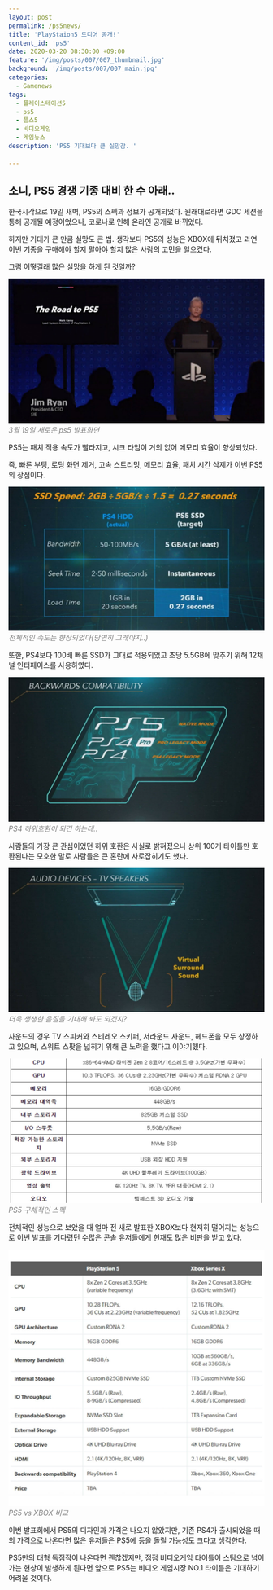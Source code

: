 ```yaml
---
layout: post
permalink: /ps5news/
title: 'PlayStaion5 드디어 공개!'
content_id: 'ps5'
date: 2020-03-20 08:30:00 +09:00
feature: '/img/posts/007/007_thumbnail.jpg'
background: '/img/posts/007/007_main.jpg'
categories:
  - Gamenews
tags:
  - 플레이스테이션5
  - ps5
  - 플스5
  - 비디오게임
  - 게임뉴스
description: 'PS5 기대보다 큰 실망감. '

---
```


## 소니, PS5 경쟁 기종 대비 한 수 아래.. ##

한국시각으로 19일 새벽, PS5의 스펙과 정보가 공개되었다. 원래대로라면 GDC 세션을 통해 공개될 예정이었으나, 코로나로 인해 온라인 공개로 바뀌었다.

하지만 기대가 큰 만큼 실망도 큰 법. 생각보다 PS5의 성능은 XBOX에 뒤처졌고 과연 이번 기종을 구매해야 할지 말아야 할지 많은 사람의 고민을 일으켰다.

그럼 어떻길래 많은 실망을 하게 된 것일까?

![ps5 이미지](/img/posts/007/007_1.jpg)*<span style="color:gray">3월 19일 새로운 ps5 발표화면</span>*

PS5는 패치 적용 속도가 빨라지고, 시크 타임이 거의 없어 메모리 효율이 향상되었다.

즉, 빠른 부팅, 로딩 화면 제거, 고속 스트리밍, 메모리 효율, 패치 시간 삭제가 이번 PS5의 장점이다.

![ps5 이미지](/img/posts/007/007_2.jpg)*<span style="color:gray">전체적인 속도는 향상되었다(당연히 그래야지..)</span>*

또한, PS4보다 100배 빠른 SSD가 그대로 적용되었고 초당 5.5GB에 맞추기 위해 12채널 인터페이스를 사용하였다.

![ps5 이미지](/img/posts/007/007_3.jpg)*<span style="color:gray">PS4 하위호환이 되긴 하는데..</span>*

사람들의 가장 큰 관심이었던 하위 호환은 사실로 밝혀졌으나 상위 100개 타이틀만 호환된다는 모호한 말로 사람들은 큰 혼란에 사로잡히기도 했다.

![ps5 이미지](/img/posts/007/007_4.jpg)*<span style="color:gray">더욱 생생한 음질을 기대해 봐도 되겠지?</span>*

사운드의 경우 TV 스피커와 스테레오 스키퍼, 서라운드 사운드, 헤드폰을 모두 상정하고 있으며, 스위트 스팟을 넓히기 위해 큰 노력을 했다고 이야기했다.

![ps5 이미지](/img/posts/007/007_5.jpg)*<span style="color:gray">PS5 구체적인 스펙</span>*

전체적인 성능으로 보았을 때 얼마 전 새로 발표한 XBOX보다 현저히 떨어지는 성능으로 이번 발표를 기다렸던 수많은 콘솔 유저들에게 현재도 많은 비판을 받고 있다.

![ps5 이미지](/img/posts/007/007_6.jpg)*<span style="color:gray">PS5 vs XBOX 비교</span>*

이번 발표회에서 PS5의 디자인과 가격은 나오지 않았지만, 기존 PS4가 출시되었을 때의 가격으로 나온다면 많은 유저들은 PS5에 등을 돌릴 가능성도 크다고 생각한다.

PS5만의 대형 독점작이 나온다면 괜찮겠지만, 점점 비디오게임 타이틀이 스팀으로 넘어가는 현상이 발생하게 된다면 앞으로 PS5는 비디오 게임시장 NO.1 타이틀은 기대하기 어려울 것이다.
